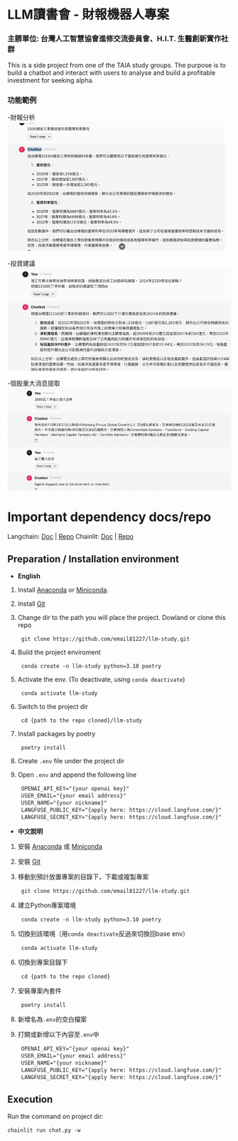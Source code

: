# LLM讀書會 - 財報機器人專案


### 主辧單位: 台灣人工智慧協會進修交流委員會、H.I.T. 生醫創新實作社群


This is a side project from one of the TAIA study groups. 
The purpose is to build a chatbot and interact with users to analyse and build a profitable investment for seeking alpha.

### 功能範例

-財報分析</br>
![image](https://github.com/pdway53/llm-study/blob/dev/QA_1.png)

-投資建議</br>
![image](https://github.com/pdway53/llm-study/blob/dev/QA_2.png)

-個股重大消息提取</br>
![image](https://github.com/pdway53/llm-study/blob/dev/QA_3.png)

# Important dependency docs/repo
Langchain: [Doc](https://api.python.langchain.com/en/latest/langchain_api_reference.html#) | [Repo](https://github.com/langchain-ai/langchain)
Chainlit: [Doc](https://docs.chainlit.io/get-started/overview) | [Repo](https://github.com/Chainlit/chainlit)


Preparation / Installation environment
---
* **English**

1. Install [Anaconda](https://www.anaconda.com/download) or [Miniconda](https://docs.conda.io/projects/miniconda/en/latest/).
2. Install [Git](https://git-scm.com/downloads)
3. Change dir to the path you will place the project. Dowland or clone this repo

        git clone https://github.com/email81227/llm-study.git

4. Build the project enviroment

        conda create -n llm-study python=3.10 poetry
        
5. Activate the env. (To deactivate, using `conda deactivate`)

        conda activate llm-study 
        
6. Switch to the project dir

        cd {path to the repo cloned}/llm-study
        
7. Install packages by poetry

        poetry install
        
8. Create `.env` file under the project dir
9. Open `.env` and append the following line

        OPENAI_API_KEY="{your openai key}"
        USER_EMAIL="{your email address}"
        USER_NAME="{your nickname}"
        LANGFUSE_PUBLIC_KEY="{apply here: https://cloud.langfuse.com/}"
        LANGFUSE_SECRET_KEY="{apply here: https://cloud.langfuse.com/}"
        
* **中文說明**

1. 安裝 [Anaconda](https://www.anaconda.com/download) 或 [Miniconda](https://docs.conda.io/projects/miniconda/en/latest/)
2. 安裝 [Git](https://git-scm.com/downloads)
3. 移動到預計放置專案的目錄下，下載或複製專案

        git clone https://github.com/email81227/llm-study.git

4. 建立Python專案環境

        conda create -n llm-study python=3.10 poetry
        
5. 切換到該環境（用`conda deactivate`反過來切換回base env）

        conda activate llm-study 
        
6. 切換到專案目錄下
        
        cd {path to the repo cloned}
        
7. 安裝專案內套件

        poetry install 
        
8. 新增名為`.env`的空白檔案
9. 打開或新增以下內容至`.env`中


        OPENAI_API_KEY="{your openai key}"
        USER_EMAIL="{your email address}"
        USER_NAME="{your nickname}"
        LANGFUSE_PUBLIC_KEY="{apply here: https://cloud.langfuse.com/}"
        LANGFUSE_SECRET_KEY="{apply here: https://cloud.langfuse.com/}"


Execution
---

Run the command on project dir:

```
chainlit run chat.py -w
```

